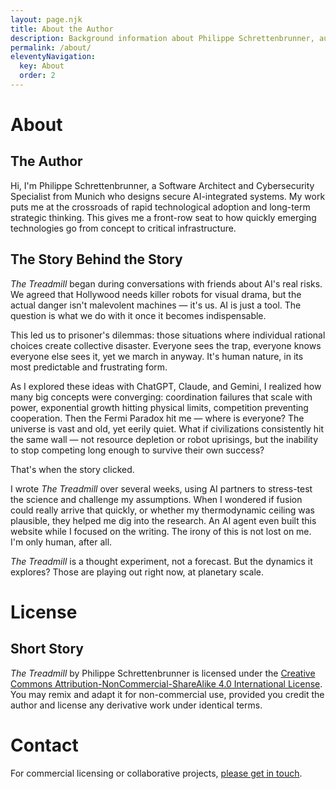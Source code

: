 ```yaml
---
layout: page.njk
title: About the Author
description: Background information about Philippe Schrettenbrunner, author of The Treadmill.
permalink: /about/
eleventyNavigation:
  key: About
  order: 2
---
```


# About

## The Author

Hi, I'm Philippe Schrettenbrunner, a Software Architect and Cybersecurity Specialist from Munich who designs secure AI-integrated systems. My work puts me at the crossroads of rapid technological adoption and long-term strategic thinking. This gives me a front-row seat to how quickly emerging technologies go from concept to critical infrastructure.

## The Story Behind the Story

_The Treadmill_ began during conversations with friends about AI's real risks. We agreed that Hollywood needs killer robots for visual drama, but the actual danger isn't malevolent machines — it's us. AI is just a tool. The question is what we do with it once it becomes indispensable.

This led us to prisoner's dilemmas: those situations where individual rational choices create collective disaster. Everyone sees the trap, everyone knows everyone else sees it, yet we march in anyway. It's human nature, in its most predictable and frustrating form.

As I explored these ideas with ChatGPT, Claude, and Gemini, I realized how many big concepts were converging: coordination failures that scale with power, exponential growth hitting physical limits, competition preventing cooperation. Then the Fermi Paradox hit me — where is everyone? The universe is vast and old, yet eerily quiet. What if civilizations consistently hit the same wall — not resource depletion or robot uprisings, but the inability to stop competing long enough to survive their own success?

That's when the story clicked.

I wrote _The Treadmill_ over several weeks, using AI partners to stress-test the science and challenge my assumptions. When I wondered if fusion could really arrive that quickly, or whether my thermodynamic ceiling was plausible, they helped me dig into the research. An AI agent even built this website while I focused on the writing. The irony of this is not lost on me. I'm only human, after all.

_The Treadmill_ is a thought experiment, not a forecast. But the dynamics it explores? Those are playing out right now, at planetary scale.

# License

## Short Story

*The Treadmill* by Philippe Schrettenbrunner is licensed under the [Creative Commons Attribution-NonCommercial-ShareAlike 4.0 International License](https://creativecommons.org/licenses/by-nc-sa/4.0/). You may remix and adapt it for non-commercial use, provided you credit the author and license any derivative work under identical terms.

# Contact

For commercial licensing or collaborative projects, [please get in touch](/impressum/). 
